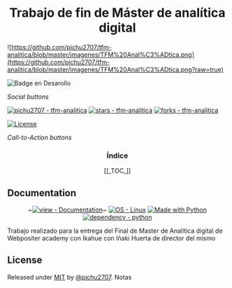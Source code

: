 <h1 align="center"> Trabajo de fin de Máster de analítica digital</h1>

![https://github.com/pichu2707/tfm-analitica/blob/master/imagenes/TFM%20Anal%C3%ADtica.png](https://github.com/pichu2707/tfm-analitica/blob/master/imagenes/TFM%20Anal%C3%ADtica.png?raw=true)

 ![Badge en Desarollo](https://img.shields.io/badge/STATUS-EN%20DESAROLLO-green)

_Social buttons_

[![pichu2707 - tfm-analitica](https://img.shields.io/static/v1?label=pichu2707&message=tfm-analitica&color=blue&logo=github)](https://github.com/pichu2707/tfm-analitica "Go to GitHub repo")
[![stars - tfm-analitica](https://img.shields.io/github/stars/pichu2707/tfm-analitica?style=social)](https://github.com/pichu2707/tfm-analitica)
[![forks - tfm-analitica](https://img.shields.io/github/forks/pichu2707/tfm-analitica?style=social)](https://github.com/pichu2707/tfm-analitica)



[![License](https://img.shields.io/badge/License-MIT-blue)](#license)


_Call-to-Action buttons_

<div align="center">
<h3> Índice</h3>
[[_TOC_]]

</div>

## Documentation

<div align="center">

~[![view - Documentation](https://img.shields.io/badge/view-Documentation-blue?style=for-the-badge)](/docs/ "Go to project documentation")~
[![OS - Linux](https://img.shields.io/badge/OS-Linux-blue?logo=linux&logoColor=white)](https://www.linux.org/ "Go to Linux homepage")
[![Made with Python](https://img.shields.io/badge/Python->=3.12-blue?logo=python&logoColor=white)](https://python.org "Go to Python homepage")
[![dependency - python](https://img.shields.io/badge/dependency-python-blue?logo=python.py&logoColor=white)](https://pypi.org/project/python)

</div>
Trabajo realizado para la entrega del Final de Master de Analítica digital de Webpositer academy con Ikahue con Iñaki Huerta de director del mismo 

## License

Released under [MIT](/LICENSE) by [@pichu2707](https://github.com/pichu2707).
Notas
